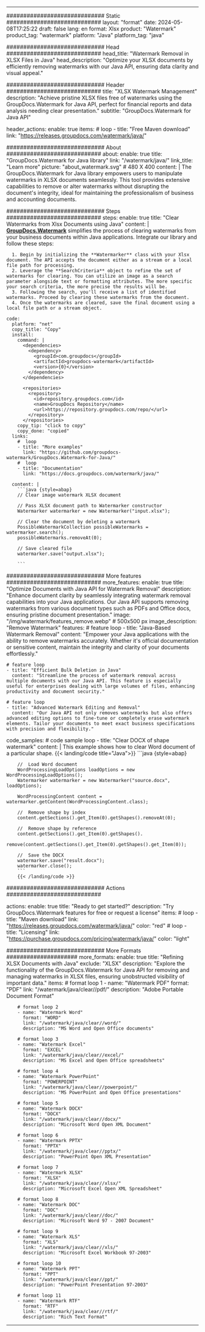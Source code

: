 
---
############################# Static ############################
layout: "format"
date:  2024-05-08T17:25:22
draft: false
lang: en
format: Xlsx
product: "Watermark"
product_tag: "watermark"
platform: "Java"
platform_tag: "java"

############################# Head ############################
head_title: "Watermark Removal in XLSX Files in Java"
head_description: "Optimize your XLSX documents by efficiently removing watermarks with our Java API, ensuring data clarity and visual appeal."

############################# Header ############################
title: "XLSX Watermark Management" 
description: "Achieve pristine XLSX files free of watermarks using the GroupDocs.Watermark for Java API, perfect for financial reports and data analysis needing clear presentation."
subtitle: "GroupDocs.Watermark for Java API" 

header_actions:
  enable: true
  items:
    #  loop
    - title: "Free Maven download"
      link: "https://releases.groupdocs.com/watermark/java/"
      
############################# About ############################
about:
    enable: true
    title: "GroupDocs.Watermark for Java library"
    link: "/watermark/java/"
    link_title: "Learn more"
    picture: "about_watermark.svg" # 480 X 400
    content: |
       The GroupDocs.Watermark for Java library empowers users to manipulate watermarks in XLSX documents seamlessly. This tool provides extensive capabilities to remove or alter watermarks without disrupting the document's integrity, ideal for maintaining the professionalism of business and accounting documents.

############################# Steps ############################
steps:
    enable: true
    title: "Clear Watermarks from Xlsx Documents using Java"
    content: |
      **[GroupDocs.Watermark](https://products.groupdocs.com/watermark/java/)** simplifies the process of clearing watermarks from your business documents within Java applications. Integrate our library and follow these steps:
      
      1. Begin by initializing the **Watermarker** class with your Xlsx document. The API accepts the document either as a stream or a local file path for processing.
      2. Leverage the **SearchCriteria** object to refine the set of watermarks for clearing. You can utilize an image as a search parameter alongside text or formatting attributes. The more specific your search criteria, the more precise the results will be.
      3. Following the search, you'll receive a list of identified watermarks. Proceed by clearing these watermarks from the document.
      4. Once the watermarks are cleared, save the final document using a local file path or a stream object.
   
    code:
      platform: "net"
      copy_title: "Copy"
      install:
        command: |
          <dependencies>
            <dependency>
              <groupId>com.groupdocs</groupId>
              <artifactId>groupdocs-watermark</artifactId>
              <version>{0}</version>
            </dependency>
          </dependencies>

          <repositories>
            <repository>
              <id>repository.groupdocs.com</id>
              <name>GroupDocs Repository</name>
              <url>https://repository.groupdocs.com/repo/</url>
            </repository>
          </repositories>
        copy_tip: "click to copy"
        copy_done: "copied"
      links:
        #  loop
        - title: "More examples"
          link: "https://github.com/groupdocs-watermark/GroupDocs.Watermark-for-Java/"
        #  loop
        - title: "Documentation"
          link: "https://docs.groupdocs.com/watermark/java/"
          
      content: |
        ```java {style=abap}
        // Clear image watermark XLSX document

        // Pass XLSX document path to Watermarker constructor
        Watermarker watermarker = new Watermarker("input.xlsx");
        
        // Clear the document by deleting a watermark
        PossibleWatermarkCollection possibleWatermarks = watermarker.search();
        possibleWatermarks.removeAt(0);

        // Save cleared file
        watermarker.save("output.xlsx");
        
        ```        
        
############################# More features ############################
more_features:
  enable: true
  title: "Optimize Documents with Java API for Watermark Removal"
  description: "Enhance document clarity by seamlessly integrating watermark removal capabilities into your Java applications. Our Java API supports removing watermarks from various document types such as PDFs and Office docs, ensuring pristine document presentation."
  image: "/img/watermark/features_remove.webp" # 500x500 px
  image_description: "Remove Watermark"
  features:
    # feature loop
    - title: "Java-Based Watermark Removal"
      content: "Empower your Java applications with the ability to remove watermarks accurately. Whether it's official documentation or sensitive content, maintain the integrity and clarity of your documents effortlessly."

    # feature loop
    - title: "Efficient Bulk Deletion in Java"
      content: "Streamline the process of watermark removal across multiple documents with our Java API. This feature is especially useful for enterprises dealing with large volumes of files, enhancing productivity and document security."

    # feature loop
    - title: "Advanced Watermark Editing and Removal"
      content: "Our Java API not only removes watermarks but also offers advanced editing options to fine-tune or completely erase watermark elements. Tailor your documents to meet exact business specifications with precision and flexibility."
      
  code_samples:
    # code sample loop
    - title: "Clear DOCX of shape watermark"
      content: |
        This example shows how to clear Word document of a particular shape.
        {{< landing/code title="Java">}}
        ```java {style=abap}
        
        //  Load Word document
        WordProcessingLoadOptions loadOptions = new WordProcessingLoadOptions();
        Watermarker watermarker = new Watermarker("source.docx", loadOptions);

        WordProcessingContent content = watermarker.getContent(WordProcessingContent.class);

        //  Remove shape by index
        content.getSections().get_Item(0).getShapes().removeAt(0);

        //  Remove shape by reference
        content.getSections().get_Item(0).getShapes().
            remove(content.getSections().get_Item(0).getShapes().get_Item(0));

        //  Save the DOCX
        watermarker.save("result.docx");
        watermarker.close();
        ```
        {{< /landing/code >}}


############################# Actions ############################

actions:
  enable: true
  title: "Ready to get started?"
  description: "Try GroupDocs.Watermark features for free or request a license"
  items:
    #  loop
    - title: "Maven download"
      link: "https://releases.groupdocs.com/watermark/java/"
      color: "red"
        #  loop
    - title: "Licensing"
      link: "https://purchase.groupdocs.com/pricing/watermark/java/"
      color: "light"


############################# More Formats #####################
more_formats:
    enable: true
    title: "Refining XLSX Documents with Java"
    exclude: "XLSX"
    description: "Explore the functionality of the GroupDocs.Watermark for Java API for removing and managing watermarks in XLSX files, ensuring unobstructed visibility of important data."
    items: 
        # format loop 1
        - name: "Watermark PDF"
          format: "PDF"
          link: "/watermark/java/clear//pdf/"
          description: "Adobe Portable Document Format"

        # format loop 2
        - name: "Watermark Word"
          format: "WORD"
          link: "/watermark/java/clear//word/"
          description: "MS Word and Open Office documents"
          
        # format loop 3
        - name: "Watermark Excel"
          format: "EXCEL"
          link: "/watermark/java/clear//excel/"
          description: "MS Excel and Open Office spreadsheets"

        # format loop 4
        - name: "Watermark PowerPoint"
          format: "POWERPOINT"
          link: "/watermark/java/clear//powerpoint/"
          description: "MS PowerPoint and Open Office presentations"

        # format loop 5
        - name: "Watermark DOCX"
          format: "DOCX"
          link: "/watermark/java/clear//docx/"
          description: "Microsoft Word Open XML Document"
          
        # format loop 6
        - name: "Watermark PPTX"
          format: "PPTX"
          link: "/watermark/java/clear//pptx/"
          description: "PowerPoint Open XML Presentation"
          
        # format loop 7
        - name: "Watermark XLSX"
          format: "XLSX"
          link: "/watermark/java/clear//xlsx/"
          description: "Microsoft Excel Open XML Spreadsheet"

        # format loop 8
        - name: "Watermark DOC"
          format: "DOC"
          link: "/watermark/java/clear//doc/"
          description: "Microsoft Word 97 - 2007 Document"

        # format loop 9
        - name: "Watermark XLS"
          format: "XLS"
          link: "/watermark/java/clear//xls/"
          description: "Microsoft Excel Workbook 97-2003"

        # format loop 10
        - name: "Watermark PPT"
          format: "PPT"
          link: "/watermark/java/clear//ppt/"
          description: "PowerPoint Presentation 97-2003"

        # format loop 11
        - name: "Watermark RTF"
          format: "RTF"
          link: "/watermark/java/clear//rtf/"
          description: "Rich Text Format"

---
